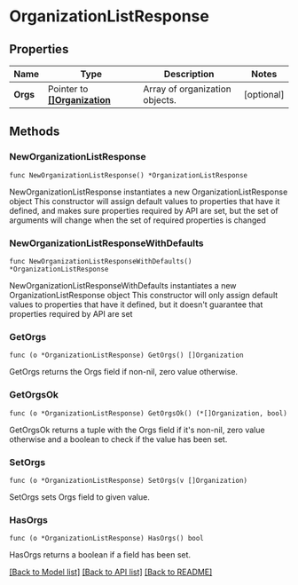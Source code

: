 # OrganizationListResponse

## Properties

Name | Type | Description | Notes
---- | ---- | ----------- | ------
**Orgs** | Pointer to [**[]Organization**](Organization.md) | Array of organization objects. | [optional] 

## Methods

### NewOrganizationListResponse

`func NewOrganizationListResponse() *OrganizationListResponse`

NewOrganizationListResponse instantiates a new OrganizationListResponse object
This constructor will assign default values to properties that have it defined,
and makes sure properties required by API are set, but the set of arguments
will change when the set of required properties is changed

### NewOrganizationListResponseWithDefaults

`func NewOrganizationListResponseWithDefaults() *OrganizationListResponse`

NewOrganizationListResponseWithDefaults instantiates a new OrganizationListResponse object
This constructor will only assign default values to properties that have it defined,
but it doesn't guarantee that properties required by API are set

### GetOrgs

`func (o *OrganizationListResponse) GetOrgs() []Organization`

GetOrgs returns the Orgs field if non-nil, zero value otherwise.

### GetOrgsOk

`func (o *OrganizationListResponse) GetOrgsOk() (*[]Organization, bool)`

GetOrgsOk returns a tuple with the Orgs field if it's non-nil, zero value otherwise
and a boolean to check if the value has been set.

### SetOrgs

`func (o *OrganizationListResponse) SetOrgs(v []Organization)`

SetOrgs sets Orgs field to given value.

### HasOrgs

`func (o *OrganizationListResponse) HasOrgs() bool`

HasOrgs returns a boolean if a field has been set.


[[Back to Model list]](../README.md#documentation-for-models) [[Back to API list]](../README.md#documentation-for-api-endpoints) [[Back to README]](../README.md)


